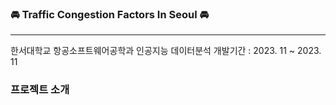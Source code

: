 ### 🚘 Traffic Congestion Factors In Seoul 🚘
________________________________________________
한서대학교 항공소프트웨어공학과 인공지능 데이터분석
개발기간 : 2023. 11 ~ 2023. 11

### 프로젝트 소개
